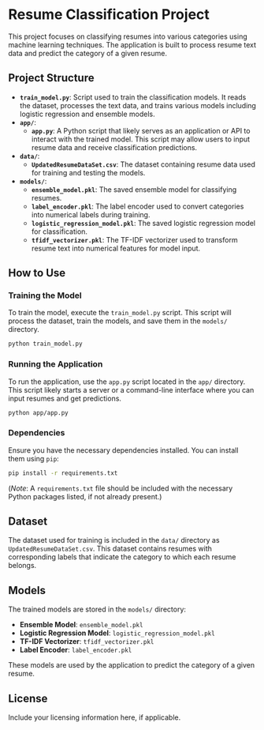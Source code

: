 
# Resume Classification Project

This project focuses on classifying resumes into various categories using machine learning techniques. The application is built to process resume text data and predict the category of a given resume.

## Project Structure

- **`train_model.py`**: Script used to train the classification models. It reads the dataset, processes the text data, and trains various models including logistic regression and ensemble models.
- **`app/`**: 
  - **`app.py`**: A Python script that likely serves as an application or API to interact with the trained model. This script may allow users to input resume data and receive classification predictions.
- **`data/`**:
  - **`UpdatedResumeDataSet.csv`**: The dataset containing resume data used for training and testing the models.
- **`models/`**:
  - **`ensemble_model.pkl`**: The saved ensemble model for classifying resumes.
  - **`label_encoder.pkl`**: The label encoder used to convert categories into numerical labels during training.
  - **`logistic_regression_model.pkl`**: The saved logistic regression model for classification.
  - **`tfidf_vectorizer.pkl`**: The TF-IDF vectorizer used to transform resume text into numerical features for model input.

## How to Use

### Training the Model

To train the model, execute the `train_model.py` script. This script will process the dataset, train the models, and save them in the `models/` directory.

```bash
python train_model.py
```

### Running the Application

To run the application, use the `app.py` script located in the `app/` directory. This script likely starts a server or a command-line interface where you can input resumes and get predictions.

```bash
python app/app.py
```

### Dependencies

Ensure you have the necessary dependencies installed. You can install them using `pip`:

```bash
pip install -r requirements.txt
```

(*Note*: A `requirements.txt` file should be included with the necessary Python packages listed, if not already present.)

## Dataset

The dataset used for training is included in the `data/` directory as `UpdatedResumeDataSet.csv`. This dataset contains resumes with corresponding labels that indicate the category to which each resume belongs.

## Models

The trained models are stored in the `models/` directory:
- **Ensemble Model**: `ensemble_model.pkl`
- **Logistic Regression Model**: `logistic_regression_model.pkl`
- **TF-IDF Vectorizer**: `tfidf_vectorizer.pkl`
- **Label Encoder**: `label_encoder.pkl`

These models are used by the application to predict the category of a given resume.

## License

Include your licensing information here, if applicable.
